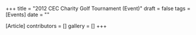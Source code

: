 +++
title = "2012 CEC Charity Golf Tournament (Event)"
draft = false
tags = [Events]
date = ""

[Article]
contributors = []
gallery = []
+++